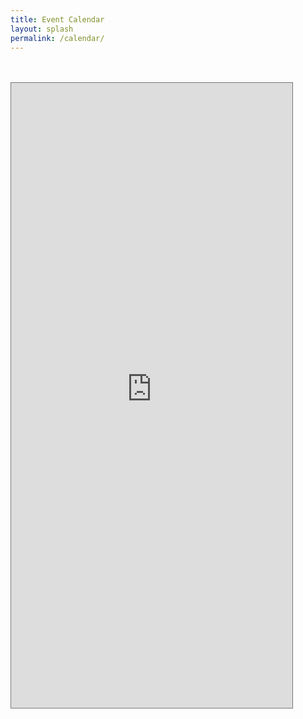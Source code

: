 ```yaml
---
title: Event Calendar
layout: splash
permalink: /calendar/
---
```

<!-- Google tag (gtag.js) -->
<script async src="https://www.googletagmanager.com/gtag/js?id=G-04ZQ48HPLD"></script>
<script>
  window.dataLayer = window.dataLayer || [];
  function gtag(){dataLayer.push(arguments);}
  gtag('js', new Date());

  gtag('config', 'G-04ZQ48HPLD');
</script>
<style>
.cal-container {
  max-width: 600px;
  margin: 0 auto;
}
</style>

<div class="cal-container">
<br>
<br>
<iframe src="https://calendar.google.com/calendar/embed?height=800&wkst=2&ctz=America%2FLos_Angeles&bgcolor=%233F51B5&showNav=0&title=Events%20at%20Sucias&showPrint=0&showCalendars=0&mode=AGENDA&showTabs=0&showDate=0&src=c3VjaWFzLm1mYmRAZ21haWwuY29t&color=%239E69AF" style="border:solid 1px #777" width="450" height="1000" frameborder="0" scrolling="no"></iframe>
</div>
